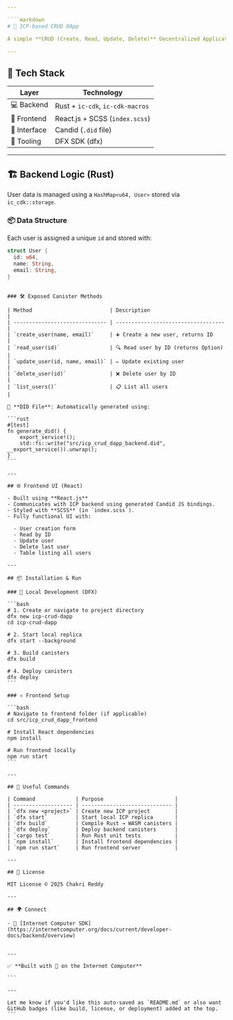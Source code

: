 ```yaml
---

````markdown
# 🚀 ICP-based CRUD DApp

A simple **CRUD (Create, Read, Update, Delete)** Decentralized Application built on the **Internet Computer (ICP)**. This DApp allows users to perform operations on user data stored **on-chain** using **Rust-based smart contracts** and a **React frontend**.

---
```


## 🧩 Tech Stack

| Layer        | Technology                       |
| ------------ | -------------------------------- |
| 💻 Backend   | Rust + `ic-cdk`, `ic-cdk-macros` |
| 🎨 Frontend  | React.js + SCSS (`index.scss`)   |
| 🔁 Interface | Candid (`.did` file)             |
| 🔧 Tooling   | DFX SDK (dfx)                    |

---

## 🏗️ Backend Logic (Rust)

User data is managed using a `HashMap<u64, User>` stored via `ic_cdk::storage`.

### 📦 Data Structure

Each user is assigned a unique `id` and stored with:

```rust
struct User {
  id: u64,
  name: String,
  email: String,
}
```
````

### 🛠️ Exposed Canister Methods

| Method                         | Description                         |
| ------------------------------ | ----------------------------------- |
| `create_user(name, email)`     | ➕ Create a new user, returns ID    |
| `read_user(id)`                | 🔍 Read user by ID (returns Option) |
| `update_user(id, name, email)` | ✏️ Update existing user             |
| `delete_user(id)`              | ❌ Delete user by ID                |
| `list_users()`                 | 📋 List all users                   |

📎 **DID File**: Automatically generated using:

```rust
#[test]
fn generate_did() {
    export_service!();
    std::fs::write("src/icp_crud_dapp_backend.did", __export_service()).unwrap();
}
```

---

## 🌐 Frontend UI (React)

- Built using **React.js**
- Communicates with ICP backend using generated Candid JS bindings.
- Styled with **SCSS** (in `index.scss`).
- Fully functional UI with:

  - User creation form
  - Read by ID
  - Update user
  - Delete last user
  - Table listing all users

---

## 📦 Installation & Run

### 🧪 Local Development (DFX)

```bash
# 1. Create or navigate to project directory
dfx new icp-crud-dapp
cd icp-crud-dapp

# 2. Start local replica
dfx start --background

# 3. Build canisters
dfx build

# 4. Deploy canisters
dfx deploy
```

### ⚛️ Frontend Setup

```bash
# Navigate to frontend folder (if applicable)
cd src/icp_crud_dapp_frontend

# Install React dependencies
npm install

# Run frontend locally
npm run start
```

---

## 🧪 Useful Commands

| Command             | Purpose                       |
| ------------------- | ----------------------------- |
| `dfx new <project>` | Create new ICP project        |
| `dfx start`         | Start local ICP replica       |
| `dfx build`         | Compile Rust → WASM canisters |
| `dfx deploy`        | Deploy backend canisters      |
| `cargo test`        | Run Rust unit tests           |
| `npm install`       | Install frontend dependencies |
| `npm run start`     | Run frontend server           |

---

## 📜 License

MIT License © 2025 Chakri Reddy

---

## 🌍 Connect

- 🔗 [Internet Computer SDK](https://internetcomputer.org/docs/current/developer-docs/backend/overview)


---

✅ **Built with 💙 on the Internet Computer**

```

---

Let me know if you'd like this auto-saved as `README.md` or also want GitHub badges (like build, license, or deployment) added at the top.
```
